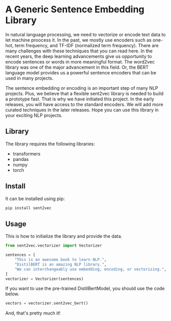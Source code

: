 # A Generic Sentence Embedding Library

In natural language processing, we need to vectorize or encode text data to let machine proocess it. In the past, we 
mostly use encoders such as one-hot, term frequency, and TF-IDF (normalized term frequency). There are many challenges 
with these techniques that you can read here. In the recent years, the deep learning advancements give us opportunity to 
encode sentences or words in more meaningful format. The word2vec library was one of the major advancement in this
field. Or, the BERT language model provides us a powerful sentence encoders that can be used in many projects. 

The sentence embedding or encoding is an important step of many NLP projects. Plus, we believe that a flexible sent2vec
library is needed to build a prototype fast. That is why we have initiated this project. In the early releases, you will
have access to the standard encoders. We will add more curated techniques in the later releases. Hope you can use this 
library in your exciting NLP projects.  

## Library
The library requires the following libraries:

* transformers
* pandas
* numpy
* torch

## Install

It can be installed using pip:
```python
pip install sent2vec
```

## Usage

This is how to initialize the library and provide the data.
```python
from sent2vec.vectorizer import Vectorizer

sentences = [
    "This is an awesome book to learn NLP.",
    "DistilBERT is an amazing NLP library.",
    "We can interchangeably use embedding, encoding, or vectorizing.",
]
vectorizer = Vectorizer(sentences)
```

If you want to use the pre-trained DistilBertModel, you should use the code below. 
```python
vectors = vectorizer.sent2vec_bert()
```

And, that's pretty much it!

